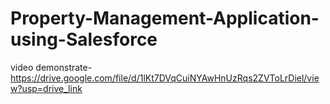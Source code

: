 # Property-Management-Application-using-Salesforce

video demonstrate- https://drive.google.com/file/d/1lKt7DVqCuiNYAwHnUzRqs2ZVToLrDiel/view?usp=drive_link
